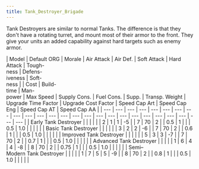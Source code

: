 ```yaml
---
title: Tank_Destroyer_Brigade
---
```

 Tank Destroyers are similar to normal Tanks. The difference is that they don't have a rotating turret, and mount most of their armor to the front. They give your units an added capability against hard targets such as enemy armor.

| Model | Default ORG | Morale | Air Attack | Air Def. | Soft Attack | Hard Attack | Tough-  
ness | Defens-  
iveness | Soft-  
ness |  | Cost | Build-  
time | Man-  
power | Max Speed | Supply Cons. | Fuel Cons. | Supp. | Transp. Weight | Upgrade Time Factor | Upgrade Cost Factor | Speed Cap Art | Speed Cap Eng | Speed Cap AT | Speed Cap AA |
| --- | --- | --- | --- | --- | --- | --- | --- | --- | --- | --- | --- | --- | --- | --- | --- | --- | --- | --- | --- | --- | --- | --- | --- | --- |
| Early Tank Destroyer |  |  |  |  |  | 2 | 1 | 1 | \-5 |  | 7 | 70 | 2 |  | 0.5 | 1 |  |  | 0.5 | 1.0 |  |  |  |  |
| Basic Tank Destroyer |  |  |  |  |  | 3 | 2 | 2 | \-6 |  | 7 | 70 | 2 |  | 0.6 | 1 |  |  | 0.5 | 1.0 |  |  |  |  |
| Improved Tank Destroyer |  |  |  |  |  | 5 | 3 | 3 | \-7 |  | 7 | 70 | 2 |  | 0.7 | 1 |  |  | 0.5 | 1.0 |  |  |  |  |
| Advanced Tank Destroyer |  |  |  |  | 1 | 6 | 4 | 4 | \-8 |  | 8 | 70 | 2 |  | 0.75 | 1 |  |  | 0.5 | 1.0 |  |  |  |  |
| Semi–Modern Tank Destroyer |  |  |  |  | 1 | 7 | 5 | 5 | \-9 |  | 8 | 70 | 2 |  | 0.8 | 1 |  |  | 0.5 | 1.0 |  |  |  |  |